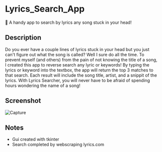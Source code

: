 # Lyrics_Search_App
🎵 A handy app to search by lyrics any song stuck in your head!

## Description
Do you ever have a couple lines of lyrics stuck in your head but you just can't figure out what the song is called? Well I sure do all the time. To prevent myself
(and others) from the pain of not knowing the title of a song, I created this app to reverse search any lyric or keywords! By typing the lyrics or keyword into the
textbox, the app will return the top 3 matches to that search. Each result will include the song title, artist, and a snippit of the lyrics. With Lyrics Searcher,
you will never have to be afraid of spending hours wondering the name of a song!

## Screenshot
![Capture](https://user-images.githubusercontent.com/89439262/181219364-5c70d50f-077e-4599-a339-1ddf4a976c6b.PNG)

## Notes
- Gui created with tkinter
- Search completed by webscraping lyrics.com
